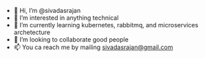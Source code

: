 - 👋 Hi, I’m @sivadasrajan
- 👀 I’m interested in anything technical
- 🌱 I’m currently learning kubernetes, rabbitmq, and microservices archetecture
- 💞️ I’m looking to collaborate good people
- 📫 You ca reach me by mailing sivadasrajan@gmail.com

<!---
sivadasrajan/sivadasrajan is a ✨ special ✨ repository because its `README.md` (this file) appears on your GitHub profile.
You can click the Preview link to take a look at your changes.
--->
